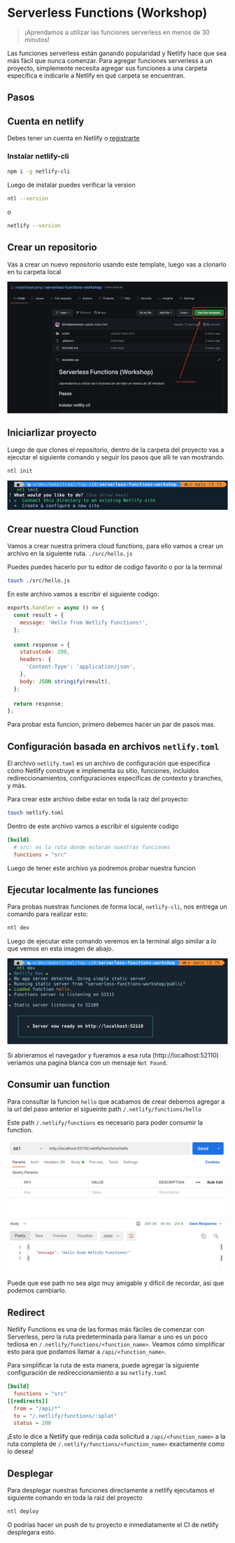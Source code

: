 # Serverless Functions (Workshop)
>¡Aprendamos a utilizar las funciones serverless en menos de 30 minutos!

Las funciones serverless están ganando popularidad y Netlify hace que sea más fácil que nunca comenzar. Para agregar funciones serverless a un proyecto, simplemente necesita agregar sus funciones a una carpeta específica e indicarle a Netlify en qué carpeta se encuentran.

## Pasos

## Cuenta en netlify
Debes tener un cuenta en Netlify o [registrarte](https://www.netlify.com/)

### Instalar netlify-cli
```bash
npm i -g netlify-cli
```

Luego de instalar puedes verificar la version

```bash
ntl --version
```

o

```bash
netlify --version
```

## Crear un repositorio
Vas a crear un nuevo repositorio usando este template,  luego vas a clonarlo en tu carpeta local

<img src="./.static/01.png">

## Iniciarlizar proyecto
Luego de que clones el repositorio, dentro de la carpeta del proyecto vas a ejecutar el siguiente comando y seguir los pasos que alli te van mostrando.

```bash
ntl init
```
<img src="./.static/02.png">

## Crear nuestra Cloud Function
Vamos a crear nuestra primera cloud functions, para ello vamos a crear un archivo en la siguiente ruta. `./src/hello.js`

Puedes puedes hacerlo por tu editor de codigo favorito o por la la terminal
```bash
touch ./src/hello.js
```

En este archivo vamos a escribir el siguiente codigo:

```js
exports.handler = async () => {
  const result = {
    message: 'Hello from Netlify Functions!',
  };

  const response = {
    statusCode: 200,
    headers: {
      'Content-Type': 'application/json',
    },
    body: JSON.stringify(result),
  };

  return response;
};
```

Para probar esta funcion, primero debemos hacer un par de pasos mas.

## Configuración basada en archivos `netlify.toml`
El archivo `netlify.toml` es un archivo de configuración que especifica cómo Netlify construye e implementa su sitio, funciones, incluidos redireccionamientos, configuraciones específicas de contexto y branches, y más.

Para crear este archivo debe estar en toda la raiz del proyecto:

```bash
touch netlify.toml
```

Dentro de este archivo vamos a escribir el siguiente codigo

```toml
[build]
  # src: es la ruta donde estaran nuestras funciones
  functions = "src"
```

Luego de tener este archivo ya podremos probar nuestra funcion

## Ejecutar localmente las funciones
Para probas nuestras funciones de forma local, `netlify-cli`, nos entrega un comando para realizar esto:

```bash
ntl dev
```
Luego de ejecutar este comando veremos en la terminal algo similar a lo que vemos en esta imagen de abajo.

<img src="./.static/03.png">

Si abrieramos el navegador y fueramos a esa ruta (http://localhost:52110) veriamos una pagina blanca con un mensaje `Not Found`.

## Consumir uan function
Para consultar la funcion `hello` que acabamos de crear debemos agregar a la url del paso anterior el sigueinte path `/.netlify/functions/hello`

Este path `/.netlify/functions` es necesario para poder consumir la function.

<img src="./.static/04.png">

Puede que ese path no sea algo muy amigable y dificil de recordar, asi que podemos cambiarlo.

## Redirect
Netlify Functions es una de las formas más fáciles de comenzar con Serverless, pero la ruta predeterminada para llamar a uno es un poco tediosa en `/.netlify/functions/<function_name>`. Veamos cómo simplificar esto para que podamos llamar a `/api/<function_name>`.

Para simplificar la ruta de esta manera, puede agregar la siguiente configuración de redireccionamiento a su `netlify.toml`

```toml
[build]
  functions = "src"
[[redirects]]
  from = "/api/*"
  to = "/.netlify/functions/:splat"
  status = 200
```
¡Esto le dice a Netlify que redirija cada solicitud a `/api/<function_name>` a la ruta completa de `/.netlify/functions/<function_name>` exactamente como lo desea!

## Desplegar

Para desplegar nuestras funciones  directamente a netlify ejecutamos el siguiente comando en toda la raiz del proyecto

```bash
ntl deploy
```

O podrias hacer un push de tu proyecto e inmediatamente el CI de netlify desplegara esto.

